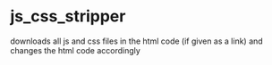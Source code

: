 js_css_stripper
===============

downloads all js and css files in the html code (if given as a link) and changes the html code accordingly
